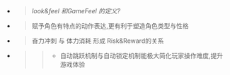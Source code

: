 * > *look&feel 和GameFeel 的定义?*
* > 赋予角色有特点的动作表达,更有利于塑造角色类型与性格
* > 奋力冲刺 与 体力消耗 形成 Risk&Reward的关系
* >> * 自动跳跃机制与自动锁定机制能极大简化玩家操作难度,提升游戏体验
